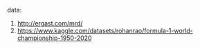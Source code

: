 data:
1. http://ergast.com/mrd/
2. https://www.kaggle.com/datasets/rohanrao/formula-1-world-championship-1950-2020
